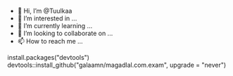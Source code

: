 - 👋 Hi, I’m @Tuulkaa
- 👀 I’m interested in ...
- 🌱 I’m currently learning ...
- 💞️ I’m looking to collaborate on ...
- 📫 How to reach me ...

<!---
Tuulkaa/Tuulkaa is a ✨ special ✨ repository because its `README.md` (this file) appears on your GitHub profile.
You can click the Preview link to take a look at your changes.
--->
install.packages("devtools")
devtools::install_github("galaamn/magadlal.com.exam", upgrade = "never")

